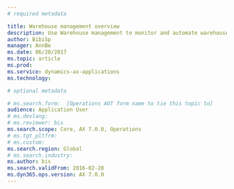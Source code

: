 ```yaml
---
# required metadata

title: Warehouse management overview
description: Use Warehouse management to monitor and automate warehouse processes. The Warehouse management module for Microsoft Dynamics AX 2012 R3 lets you manage warehouse processes in manufacturing, distribution, and retail companies.
author: BibiSp
manager: AnnBe
ms.date: 06/20/2017
ms.topic: article
ms.prod: 
ms.service: dynamics-ax-applications
ms.technology: 

# optional metadata

# ms.search.form:  [Operations AOT form name to tie this topic to]
audience: Application User
# ms.devlang: 
# ms.reviewer: bis
ms.search.scope: Core, AX 7.0.0, Operations
# ms.tgt_pltfrm: 
# ms.custom: 
ms.search.region: Global
# ms.search.industry: 
ms.author: bis
ms.search.validFrom: 2016-02-28
ms.dyn365.ops.version: AX 7.0.0
---
```

